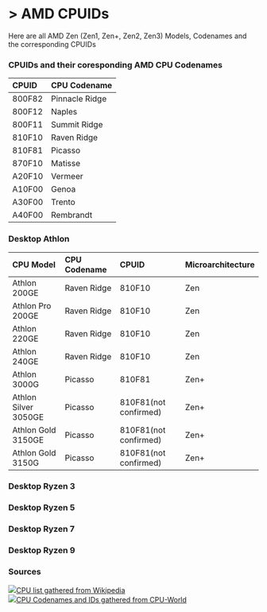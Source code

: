 # > AMD CPUIDs

Here are all AMD Zen (Zen1, Zen+, Zen2, Zen3) Models, Codenames and the corresponding CPUIDs

### CPUIDs and their coresponding AMD CPU Codenames

| CPUID  | CPU Codename   |
|:-------|:---------------|
| 800F82 | Pinnacle Ridge |
| 800F12 | Naples         |
| 800F11 | Summit Ridge   |
| 810F10 | Raven Ridge    |
| 810F81 | Picasso        |
| 870F10 | Matisse        |
| A20F10 | Vermeer        |
| A10F00 | Genoa          |
| A30F00 | Trento         |
| A40F00 | Rembrandt      |

### Desktop Athlon

| CPU Model              | CPU Codename           | CPUID                  | Microarchitecture      |
|:-----------------------|:-----------------------|:-----------------------|:-----------------------|
| Athlon 200GE           | Raven Ridge            | 810F10                 | Zen                    |
| Athlon Pro 200GE       | Raven Ridge            | 810F10                 | Zen                    |
| Athlon 220GE           | Raven Ridge            | 810F10                 | Zen                    |
| Athlon 240GE           | Raven Ridge            | 810F10                 | Zen                    |
| Athlon 3000G           | Picasso                | 810F81                 | Zen+                   |
| Athlon Silver 3050GE   | Picasso                | 810F81(not confirmed)  | Zen+                   |
| Athlon Gold 3150GE     | Picasso                | 810F81(not confirmed)  | Zen+                   |
| Athlon Gold 3150G      | Picasso                | 810F81(not confirmed)  | Zen+                   |

### Desktop Ryzen 3

### Desktop Ryzen 5

### Desktop Ryzen 7

### Desktop Ryzen 9

### Sources

<img src="https://www.countryflags.io/de/shiny/16.png"><a class="flag-text" href="https://de.wikipedia.org/wiki/Liste_der_AMD-Ryzen-Prozessoren#Desktop_Athlon" target="_blank">CPU list gathered from Wikipedia</a>  
<img src="https://www.countryflags.io/gb/shiny/16.png"><a class="flag-text" href="https://www.cpu-world.com/" target="_blank">CPU Codenames and IDs gathered from CPU-World</a>
